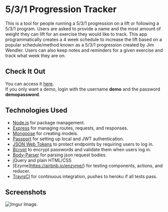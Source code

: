 # 5/3/1 Progression Tracker

This is a tool for people running a 5/3/1 progression on a lift or following a 5/3/1 program. Users are asked to provide a name and the most amount of weight they can lift for an exercise they would like to track. This app programmatically creates a 4 week schedule to increase the lift based on a popular schedule/method known as a 5/3/1 progression created by Jim Wendler. Users can also keep notes and reminders for a given exercise and track what week they are on.

## Check It Out
You can access it [here](https://the-531-progression-tracker.herokuapp.com).  
If you only want a demo, login with the username <b>demo</b> and the password <b>demopassword</b>.

## Technologies Used
- [Node.js](https://nodejs.org/en/) for package management.
- [Express](http://expressjs.com/) for managing routes, requests, and responses.
- [Mongoose](https://mongoosejs.com/) for creating models.
- [Passport](http://www.passportjs.org/) for setting up local and JWT authentication.
- [JSON Web Tokens](https://jwt.io/) to protect endpoints by requiring users to log in.
- [Bcrypt](https://www.npmjs.com/package/bcrypt) to  encrypt passwords and validate them when users log in.
- [Body-Parser](https://www.npmjs.com/package/body-parser) for parsing json request bodies.
- jQuery and plain HTML/CSS
- [Ezyme]https://airbnb.io/enzyme/) for testing components, actions, and reducer.
- [TravisCI](https://travis-ci.org/) for continuous integration, pushes to heroku if all tests pass.

## Screenshots
![Imgur Image](https://imgur.com/XOETIZ3.jpg).
